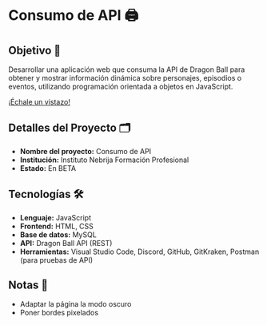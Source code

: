 # Consumo de API 🖨️
## Objetivo 📌
Desarrollar una aplicación web que consuma la API de Dragon Ball para obtener y mostrar información dinámica sobre personajes, episodios o eventos, utilizando programación orientada a objetos en JavaScript.

[¡Échale un vistazo!](https://dragonballsearcher.netlify.app/)


## Detalles del Proyecto 🗂

- **Nombre del proyecto:** Consumo de API  
- **Institución:** Instituto Nebrija Formación Profesional 
- **Estado:** En BETA

## Tecnologías 🛠

- **Lenguaje:** JavaScript  
- **Frontend:** HTML, CSS  
- **Base de datos:** MySQL 
- **API:** Dragon Ball API (REST) 
- **Herramientas:** Visual Studio Code, Discord, GitHub, GitKraken, Postman (para pruebas de API)

## Notas 📝
- Adaptar la página la modo oscuro
- Poner bordes pixelados










